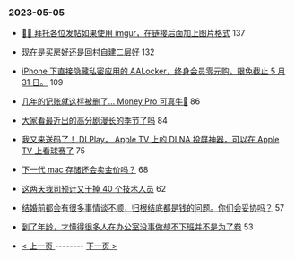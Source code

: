 ### 2023-05-05 
- [🙏🏻 拜托各位发帖如果使用 imgur，在链接后面加上图片格式](https://www.v2ex.com/t/937487) 137
- [现在是买房好还是回村自建二层好](https://www.v2ex.com/t/937436) 132
- [iPhone 下直接隐藏私密应用的 AALocker，终身会员零元购，限免截止 5 月 31 日。](https://www.v2ex.com/t/937573) 109
- [几年的记账就这样被删了... Money Pro 可真牛🍺](https://www.v2ex.com/t/937429) 86
- [大家看最近出的高分剧漫长的季节了吗](https://www.v2ex.com/t/937378) 84
- [我又来送码了！ DLPlay， Apple TV 上的 DLNA 投屏神器，可以在 Apple TV 上看球赛了](https://www.v2ex.com/t/937450) 75
- [下一代 mac 存储还会卖金价吗？](https://www.v2ex.com/t/937460) 68
- [这两天我司预计又干掉 40 个技术人员](https://www.v2ex.com/t/937524) 62
- [结婚前都会有很多事情谈不顺，归根结底都是钱的问题。你们会妥协吗？](https://www.v2ex.com/t/937467) 57
- [到了年龄，才懂得很多人在办公室没事做却不下班并不是为了卷](https://www.v2ex.com/t/937345) 53 

- [ < 上一页 ](https://github.com/able8/v2ex-hot-record/blob/master/2023-05-04.md) -------- [ 下一页 > ](https://github.com/able8/v2ex-hot-record/blob/master/2023-05-06.md)